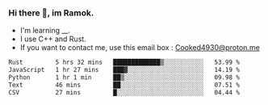 ### Hi there 👋, im Ramok.

- I'm learning __.
- I use C++ and Rust.
- If you want to contact me, use this email box : Cooked4930@proton.me

<!--START_SECTION:waka-->

```txt
Rust         5 hrs 32 mins   █████████████▒░░░░░░░░░░░   53.99 %
JavaScript   1 hr 27 mins    ███▓░░░░░░░░░░░░░░░░░░░░░   14.19 %
Python       1 hr 1 min      ██▒░░░░░░░░░░░░░░░░░░░░░░   09.98 %
Text         46 mins         ██░░░░░░░░░░░░░░░░░░░░░░░   07.51 %
CSV          27 mins         █░░░░░░░░░░░░░░░░░░░░░░░░   04.44 %
```

<!--END_SECTION:waka-->
